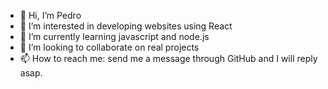 - 👋 Hi, I’m Pedro
- 👀 I’m interested in developing websites using React
- 🌱 I’m currently learning javascript and node.js
- 💞️ I’m looking to collaborate on real projects
- 📫 How to reach me: send me a message through GitHub and I will reply asap.

<!---
prgf87/prgf87 is a ✨ special ✨ repository because its `README.md` (this file) appears on your GitHub profile.
You can click the Preview link to take a look at your changes.
--->
